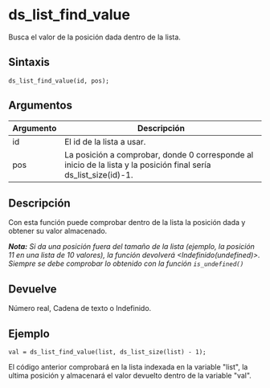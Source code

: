 # ds_list_find_value

Busca el valor de la posición dada dentro de la lista.

## Sintaxis

  
```gml  
ds_list_find_value(id, pos);  
```  

## Argumentos

Argumento|Descripción|  
---|---|  
id|El id de la lista a usar.|  
pos|La posición a comprobar, donde 0 corresponde al inicio de la lista y la posición final sería ds_list_size(id)-1.|  

## Descripción

Con esta función puede comprobar dentro de la lista la posición dada y obtener su valor almacenado.  
  
_**Nota:** Si da una posición fuera del tamaño de la lista (ejemplo, la posición 11 en una lista de 10 valores), la función devolverá <Indefinido(undefined)>. Siempre se debe comprobar lo obtenido con la función `is_undefined()`_

## Devuelve

Número real, Cadena de texto o Indefinido.

## Ejemplo

  
```gml  
val = ds_list_find_value(list, ds_list_size(list) - 1);  
```  
El código anterior comprobará en la lista indexada en la variable "list", la ultima posición y almacenará el valor devuelto dentro de la variable "val".